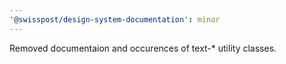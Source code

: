 ```yaml
---
'@swisspost/design-system-documentation': minor
---
```


Removed documentaion and occurences of text-\* utility classes.
